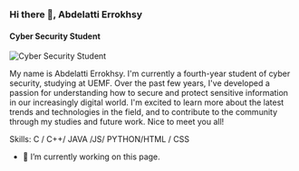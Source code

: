 ### Hi there 👋, Abdelatti Errokhsy
#### Cyber Security Student
![Cyber Security Student](https://www.istockphoto.com/photo/cyber-security-it-engineer-working-on-protecting-network-against-cyberattack-from-gm1322517295-408463236)

My name is Abdelatti Errokhsy. I'm currently a fourth-year student of cyber security, studying at UEMF. Over the past few years, I've developed a passion for understanding how to secure and protect sensitive information in our increasingly digital world. I'm excited to learn more about the latest trends and technologies in the field, and to contribute to the community through my studies and future work. Nice to meet you all!

Skills: C / C++/ JAVA /JS/ PYTHON/HTML / CSS

- 🔭 I’m currently working on this page. 

